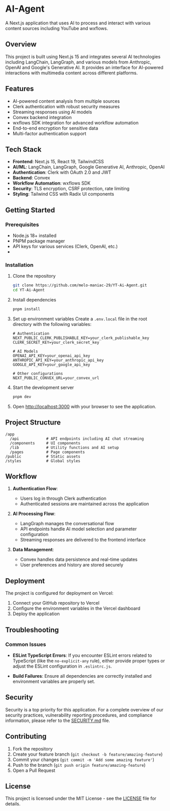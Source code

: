 # AI-Agent

A Next.js application that uses AI to process and interact with various content sources including YouTube and wxflows.

## Overview

This project is built using Next.js 15 and integrates several AI technologies including LangChain, LangGraph, and various models from Anthropic, OpenAI and Google's Generative AI. It provides an interface for AI-powered interactions with multimedia content across different platforms.

## Features

- AI-powered content analysis from multiple sources
- Clerk authentication with robust security measures
- Streaming responses using AI models
- Convex backend integration
- wxflows SDK integration for advanced workflow automation
- End-to-end encryption for sensitive data
- Multi-factor authentication support

## Tech Stack

- **Frontend**: Next.js 15, React 19, TailwindCSS
- **AI/ML**: LangChain, LangGraph, Google Generative AI, Anthropic, OpenAI
- **Authentication**: Clerk with OAuth 2.0 and JWT
- **Backend**: Convex
- **Workflow Automation**: wxflows SDK
- **Security**: TLS encryption, CSRF protection, rate limiting
- **Styling**: Tailwind CSS with Radix UI components

## Getting Started

### Prerequisites

- Node.js 18+ installed
- PNPM package manager
- API keys for various services (Clerk, OpenAI, etc.)
- 

### Installation

1. Clone the repository
   ```bash
   git clone https://github.com/melo-maniac-29/YT-Ai-Agent.git
   cd YT-Ai-Agent
   ```

2. Install dependencies
   ```bash
   pnpm install
   ```

3. Set up environment variables
   Create a `.env.local` file in the root directory with the following variables:
   ```
   # Authentication
   NEXT_PUBLIC_CLERK_PUBLISHABLE_KEY=your_clerk_publishable_key
   CLERK_SECRET_KEY=your_clerk_secret_key
   
   # AI Models
   OPENAI_API_KEY=your_openai_api_key
   ANTHROPIC_API_KEY=your_anthropic_api_key
   GOOGLE_API_KEY=your_google_api_key
   
   # Other configurations
   NEXT_PUBLIC_CONVEX_URL=your_convex_url
   ```

4. Start the development server
   ```bash
   pnpm dev
   ```

5. Open [http://localhost:3000](http://localhost:3000) with your browser to see the application.

## Project Structure

```
/app
  /api            # API endpoints including AI chat streaming
  /components     # UI components
  /lib            # Utility functions and AI setup
  /pages          # Page components
/public           # Static assets
/styles           # Global styles
```

## Workflow

1. **Authentication Flow**:
   - Users log in through Clerk authentication
   - Authenticated sessions are maintained across the application

2. **AI Processing Flow**:
   - LangGraph manages the conversational flow
   - API endpoints handle AI model selection and parameter configuration
   - Streaming responses are delivered to the frontend interface

3. **Data Management**:
   - Convex handles data persistence and real-time updates
   - User preferences and history are stored securely

## Deployment

The project is configured for deployment on Vercel:

1. Connect your GitHub repository to Vercel
2. Configure the environment variables in the Vercel dashboard
3. Deploy the application

## Troubleshooting

### Common Issues

- **ESLint TypeScript Errors**: If you encounter ESLint errors related to TypeScript (like the `no-explicit-any` rule), either provide proper types or adjust the ESLint configuration in `.eslintrc.js`.

- **Build Failures**: Ensure all dependencies are correctly installed and environment variables are properly set.

## Security

Security is a top priority for this application. For a complete overview of our security practices, vulnerability reporting procedures, and compliance information, please refer to the [SECURITY.md](./SECURITY.md) file.

## Contributing

1. Fork the repository
2. Create your feature branch (`git checkout -b feature/amazing-feature`)
3. Commit your changes (`git commit -m 'Add some amazing feature'`)
4. Push to the branch (`git push origin feature/amazing-feature`)
5. Open a Pull Request

## License

This project is licensed under the MIT License - see the [LICENSE](./LICENSE) file for details.
